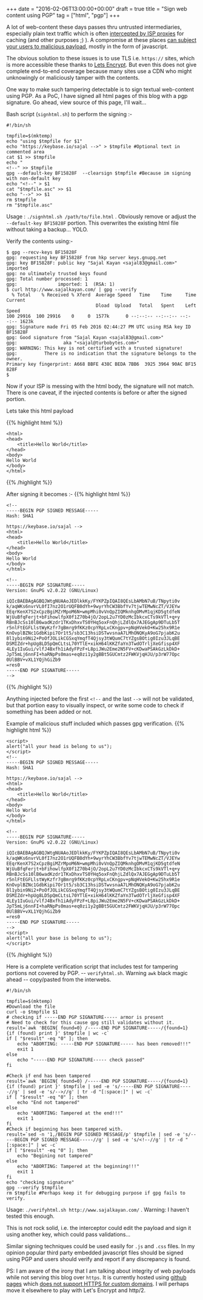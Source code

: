 +++
date = "2016-02-06T13:00:00+00:00"
draft = true
title = "Sign web content using PGP"
tag = ["html", "pgp"]
+++

A lot of web-content these days passes thru untrusted intermediaries, especially plain text traffic which is often [intercepted by ISP proxies](http://www.sajalkayan.com/4-reasons-why-i-love-my-isp.html) for caching (and other purposes ;) ). A compromise at these places [can subject your users to malicious payload](http://www.telecomasia.net/content/true-internets-proxy-compromised), mostly in the form of javascript.

The obvious solution to these issues is to use TLS i.e. `https://` sites, which is more accessible these thanks to [Lets Encrypt](https://letsencrypt.org/). But even this does not give complete end-to-end coverage because many sites use a CDN who might unknowingly or maliciously tamper with the contents. 

One way to make such tampering detectable is to sign textual web-content using PGP. As a PoC, I have signed all html pages of this blog with a pgp signature. Go ahead, view source of this page, I'll wait...

Bash script (`signhtml.sh`) to perform the signing :-
```
#!/bin/sh

tmpfile=$(mktemp)
echo "using $tmpfile for $1"
echo "https://keybase.io/sajal -->" > $tmpfile #Optional text in commented area
cat $1 >> $tmpfile
echo "
<!--" >> $tmpfile
gpg --default-key BF15828F  --clearsign $tmpfile #Because im signing with non-default key
echo "<!--" > $1
cat "$tmpfile.asc" >> $1
echo "-->" >> $1
rm $tmpfile
rm "$tmpfile.asc"

```
Usage : `./signhtml.sh /path/to/file.html` . Obviously remove or adjust the `--default-key BF15828F` portion. This overwrites the existing html file without taking a backup... YOLO.

Verify the contents using:-
```
$ gpg --recv-keys BF15828F
gpg: requesting key BF15828F from hkp server keys.gnupg.net
gpg: key BF15828F: public key "Sajal Kayan <sajal83@gmail.com>" imported
gpg: no ultimately trusted keys found
gpg: Total number processed: 1
gpg:               imported: 1  (RSA: 1)
$ curl http://www.sajalkayan.com/ | gpg --verify
  % Total    % Received % Xferd  Average Speed   Time    Time     Time  Current
                                 Dload  Upload   Total   Spent    Left  Speed
100 29916  100 29916    0     0  1577k      0 --:--:-- --:--:-- --:--:-- 1623k
gpg: Signature made Fri 05 Feb 2016 02:44:27 PM UTC using RSA key ID BF15828F
gpg: Good signature from "Sajal Kayan <sajal83@gmail.com>"
gpg:                 aka "<sajal@turbobytes.com>"
gpg: WARNING: This key is not certified with a trusted signature!
gpg:          There is no indication that the signature belongs to the owner.
Primary key fingerprint: A668 BBFE 438C BEDA 7BB6  3925 3964 90AC BF15 828F
$ 
```

Now if your ISP is messing with the html body, the signature will not match. There is one caveat, if the injected contents is before or after the signed portion.

Lets take this html payload

{{% highlight html %}}
```
<html>
<head>
	<title>Hello World</title>
</head>
<body>
Hello World
</body>
</html>
```
{{% /highlight %}}

After signing it becomes :-
{{% highlight html %}}
```
<!--
-----BEGIN PGP SIGNED MESSAGE-----
Hash: SHA1

https://keybase.io/sajal -->
<html>
<head>
	<title>Hello World</title>
</head>
<body>
Hello World
</body>
</html>

<!--
-----BEGIN PGP SIGNATURE-----
Version: GnuPG v2.0.22 (GNU/Linux)

iQIcBAEBAgAGBQJWtgNUAAoJEDlkkKy/FYKPZpIQAI8QEsLbAMbN7uB/TNpyti0v
k/aqWKs6nvrVL0fI7nz2O1rUQFB0dYh+9wyrYhCW3BbfYv7tjwTEMwNcZT/VJEYw
EEqrKenX7S2xCpzBgiMZrMpoM6N+wmpMhi0vVnQpZIQMknhgOMvM1qjKD5gtdfeN
WjUuBfqFerjt+bFihowlfpX0f1Z70b4jO/2opL2u7YD0zMcIbkcxCTs9kVTl+q+y
RBnBJcSs10lB6wadKzdr1TKxDhxvTS0YHq5oxFnQhjLZdlQx7AJEGgAp9DTuLb5T
r5nlFtEGFLlstWyKzfr7gBmrg9fKKz0cpYRpLxCKngpv+pNqHVekO+Kw25hx9R1e
KnOvplBZNc1GdbKipi7Or1t5/sb3C13hsiDSTwvsnaA7LMhONQKyA9oG7pjabK2u
8l1ybin9Ni2+PoOfJOLikCGSxqYmqfT4Qjsy3tWQumC7tYZgsBOtig0Izu3JLqBE
DSMIZdr+hpUg8LD5pQmCLtsL70YTlE+xikH64lKKZfaYn3TwdOTrljXeGfisp4XF
4LEy1IuGui/vlfJ4Bxfh1iAdyFPzF+L8piJWu2Eme2N5FV+cKDwaPSAkGzLkDkD+
JpT5mLj6nnFI+haRNpPs0mas+eq0zi1y2gBBt5GUCmtz2FWKVjqHJU/p3rW77Opc
0UlBBV+vXL1YQjhGiZb9
=res0
-----END PGP SIGNATURE-----
-->
```
{{% /highlight %}}

Anything injected before the first `<!--` and the last `-->` will not be validated, but that portion easy to visually inspect, or write some code to check if something has been added or not.

Example of malicious stuff included which passes gpg verification.
{{% highlight html %}}
```
<script>
alert("all your head is belong to us");
</script>
<!--
-----BEGIN PGP SIGNED MESSAGE-----
Hash: SHA1

https://keybase.io/sajal -->
<html>
<head>
	<title>Hello World</title>
</head>
<body>
Hello World
</body>
</html>

<!--
-----BEGIN PGP SIGNATURE-----
Version: GnuPG v2.0.22 (GNU/Linux)

iQIcBAEBAgAGBQJWtgNUAAoJEDlkkKy/FYKPZpIQAI8QEsLbAMbN7uB/TNpyti0v
k/aqWKs6nvrVL0fI7nz2O1rUQFB0dYh+9wyrYhCW3BbfYv7tjwTEMwNcZT/VJEYw
EEqrKenX7S2xCpzBgiMZrMpoM6N+wmpMhi0vVnQpZIQMknhgOMvM1qjKD5gtdfeN
WjUuBfqFerjt+bFihowlfpX0f1Z70b4jO/2opL2u7YD0zMcIbkcxCTs9kVTl+q+y
RBnBJcSs10lB6wadKzdr1TKxDhxvTS0YHq5oxFnQhjLZdlQx7AJEGgAp9DTuLb5T
r5nlFtEGFLlstWyKzfr7gBmrg9fKKz0cpYRpLxCKngpv+pNqHVekO+Kw25hx9R1e
KnOvplBZNc1GdbKipi7Or1t5/sb3C13hsiDSTwvsnaA7LMhONQKyA9oG7pjabK2u
8l1ybin9Ni2+PoOfJOLikCGSxqYmqfT4Qjsy3tWQumC7tYZgsBOtig0Izu3JLqBE
DSMIZdr+hpUg8LD5pQmCLtsL70YTlE+xikH64lKKZfaYn3TwdOTrljXeGfisp4XF
4LEy1IuGui/vlfJ4Bxfh1iAdyFPzF+L8piJWu2Eme2N5FV+cKDwaPSAkGzLkDkD+
JpT5mLj6nnFI+haRNpPs0mas+eq0zi1y2gBBt5GUCmtz2FWKVjqHJU/p3rW77Opc
0UlBBV+vXL1YQjhGiZb9
=res0
-----END PGP SIGNATURE-----
-->
<script>
alert("all your base is belong to us");
</script>
```
{{% /highlight %}}

Here is a complete verification script that includes test for tampering portions not covered by PGP. -- `verifyhtml.sh`. Warning `awk` black magic ahead -- copy/pasted from the interwebs.

```
#!/bin/sh

tmpfile=$(mktemp)
#Download the file
curl -o $tmpfile $1
# checking if -----END PGP SIGNATURE----- armor is present
# Need to check for this cause gpg still validates without it.
result=`awk 'BEGIN{ found=0} /-----END PGP SIGNATURE-----/{found=1}  {if (found) print }' $tmpfile | wc -c`
if [ "$result" -eq "0" ]; then
	echo "ABORTING: -----END PGP SIGNATURE----- has been removed!!!"
	exit 1
else
	echo "-----END PGP SIGNATURE----- check passed"
fi

#Check if end has been tampered
result=`awk 'BEGIN{ found=0} /-----END PGP SIGNATURE-----/{found=1}  {if (found) print }' $tmpfile | sed -e 's/-----END PGP SIGNATURE-----//g' | sed -e 's/-->//g' | tr -d "[:space:]" | wc -c`
if [ "$result" -eq "0" ]; then
	echo "End not tampered"
else
	echo "ABORTING: Tampered at the end!!!"
	exit 1
fi
#Check if beginning has been tampered with.
result=`sed -n '1,/BEGIN PGP SIGNED MESSAGE/p' $tmpfile | sed -e 's/-----BEGIN PGP SIGNED MESSAGE-----//g' | sed -e 's/<!--//g' | tr -d "[:space:]" | wc -c`
if [ "$result" -eq "0" ]; then
	echo "Begining not tampered"
else
	echo "ABORTING: Tampered at the beginning!!!"
	exit 1
fi
echo "checking signature"
gpg --verify $tmpfile
rm $tmpfile #Perhaps keep it for debugging purpose if gpg fails to verify.
```
Usage: `./verifyhtml.sh http://www.sajalkayan.com/` . Warning: I haven't tested this enough.

This is not rock solid, i.e. the interceptor could edit the payload and sign it using another key, which could pass validations...

Similar signing techniques could be used easily for `.js` and `.css` files. In my opinion popular third party embedded javascript files should be signed using PGP and users should verify and report if any discrepancy is found.

PS: I am aware of the irony that I am talking about integrity of web payloads while not serving this blog over `https`. It is currently hosted using [github pages](https://pages.github.com/) which [does not support HTTPS for custom domains](https://github.com/isaacs/github/issues/156). I will perhaps move it elsewhere to play with Let's Encrypt and http/2.